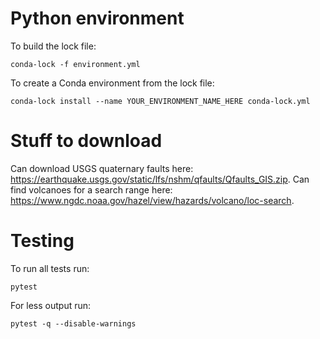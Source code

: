# Python environment  #

To build the lock file:
```
conda-lock -f environment.yml
```
To create a Conda environment from the lock file:
```
conda-lock install --name YOUR_ENVIRONMENT_NAME_HERE conda-lock.yml
```

# Stuff to download #

Can download USGS quaternary faults here: <https://earthquake.usgs.gov/static/lfs/nshm/qfaults/Qfaults_GIS.zip>.
Can find volcanoes for a search range here: <https://www.ngdc.noaa.gov/hazel/view/hazards/volcano/loc-search>.

# Testing #

To run all tests run:
```
pytest
```

For less output run:
```
pytest -q --disable-warnings
```
